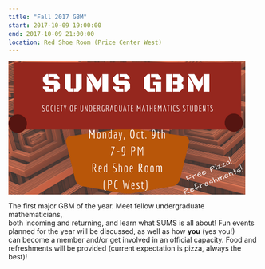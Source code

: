 ```yaml
---
title: "Fall 2017 GBM"
start: 2017-10-09 19:00:00
end: 2017-10-09 21:00:00
location: Red Shoe Room (Price Center West)
---
```


<div class="container" style="width: 475px; height: 267px; overflow: hidden; padding:0; margin:0;"> <img src="/static/fa17/GBM3.png" style="width: 100%"/></div>

The first major GBM of the year. Meet fellow undergraduate mathematicians,  
both incoming and returning, and learn what SUMS is all about! Fun events  
planned for the year will be discussed, as well as how __you__ (yes you!)  
can become a member and/or get involved in an official capacity. Food and    
refreshments will be provided (current expectation is pizza, always the  
best)!

